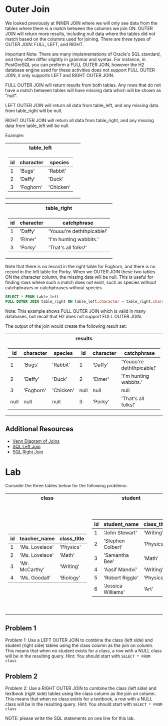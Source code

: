 # Outer Join
We looked previously at INNER JOIN where we will only see data from the tables where there is a match between the
columns we join ON. OUTER JOIN will return more results, including null data where the tables did not match based
on the columns used for joining. There are three types of OUTER JOIN: FULL, LEFT, and RIGHT.

Important Note: There are many implementations of Oracle's SQL standard, and they often differ slightly in grammar
and syntax. For instance, in PostGreSQL you can preform a FULL OUTER JOIN, however the H2 database engine used for
these activities does not support FULL OUTER JOIN, it only supports LEFT and RIGHT OUTER JOIN.

FULL OUTER JOIN will return results from both tables. Any rows that do not have a match between tables will have
missing data which will be shown as "null".

LEFT OUTER JOIN will return all data from table_left, and any missing data from table_right will be null.

RIGHT OUTER JOIN will return all data from table_right, and any missing data from table_left will be null.

Example:

<table>
<tr><th> table_left  </th></tr>
<tr><td>

| id | character |  species  |   
| -- | --------- | --------- |     
|1   |'Bugs'     |'Rabbit'   |     
|2   |'Daffy'    |'Duck'     |     
|3   |'Foghorn'  |'Chicken'  |

</td><td></tr></table>
<table></th><th> table_right </th></tr>
<tr><td>

| id | character | catchphrase |
| -- | ----------------- | --------- |
|1   |'Daffy' |'Youuu're deththpicable!'  |
|2   |'Elmer' |'I'm hunting wabbits.' |
|3   |'Porky' |'That's all folks!' |

</td></tr> </table>

Note that there is no record in the right table for Foghorn, and there is no record in the left table for
Porky. When we OUTER JOIN these two tables ON the character column, the missing data will be null. This is useful for finding rows where such a match does not exist, such as species without catchphrases or catchphrases without species.

```SQL
SELECT * FROM table_left
FULL OUTER JOIN table_right ON table_left.character = table_right.character
```

Note: This example shows FULL OUTER JOIN which is valid in many databases, but recall that H2 does not support FULL 
OUTER JOIN. 

The output of the join would create the following result set:

<table><tr><th> results </th></tr><tr><td>

|  id  | character |  species  |  id  | character |        catchphrase        |
| ---- | --------------- | ---------- | ----- |-------------------|----------|
|1     |'Bugs'     |'Rabbit'   |1     |'Daffy'    |'Youuu're deththpicable!'  |
|2     |'Daffy'    |'Duck'     |2     |'Elmer'    |'I'm hunting wabbits.'     |
|3     |'Foghorn'  |'Chicken'  |null  |null       |null                       |
|null  |null       |null       |3     |'Porky'    |'That's all folks!'        |

</td></tr></table>

## Additional Resources
 - [Venn Diagram of Joins](https://stackoverflow.com/questions/13997365/sql-joins-as-venn-diagram)
 - [SQL Left Join](https://www.w3schools.com/sql/sql_join_left.asp)
 - [SQL Right Join](https://www.w3schools.com/sql/sql_join_right.asp)

# Lab
Consider the three tables below for the following problems:

<table>
<tr><th> class   </th><th> student </th><th> textbook </th></tr>
<tr><td>

| id |teacher_name   |class_title|   
| -- | ------------- | --------- |     
|1   |'Ms. Lovelace' |'Physics'  |   
|2   |'Ms. Lovelace' |'Math'     |
|3   |'Mr. McCarthy' |'Writing'  |
|4   |'Ms. Goodall'  |'Biology'  |

</td><td>

| id | student_name      |class_title|
| -- | ----------------- | --------- |
|1   |'John Stewart'     |'Writing'  |
|2   |'Stephen Colbert'  |'Physics'  |
|3   |'Samantha Bee'     |'Math'     |
|4   |'Aasif Mandvi'     |'Writing'  |
|5   |'Robert Riggle'    |'Physics'  |
|6   |'Jessica Williams' |'Art'      |

</td><td>

| id |class_title|              textbook_title        |
| -- | ----------------- | --------- |
|1   |'Physics'  |'Motion 101'                        |
|2   |'Math'     |'What Even Is Modulus Anyway?'      |
|3   |'Biology'  |'Lions, Tigers, and Organs 5th ed'  |
|4   |'Writing'  |'The Story Circle Workbook'         |
|5   |'Art'      |'Teenage Mutant Ninja Turtles #10'  |

</td></tr> </table>

## Problem 1
Problem 1: Use a LEFT OUTER JOIN to combine the class (left side) and student (right side) tables using the class column as the join on column. This means that when no student exists for a class, a row with a NULL class will be in the resulting query. Hint: You should start with `SELECT * FROM class`

## Problem 2
Problem 2: Use a RIGHT OUTER JOIN to combine the class (left side) and textbook (right side) tables using the class column as the join on column. This means that when no class exists for a textbook, a row with a NULL class will be in the resulting query. Hint: You should start with `SELECT * FROM class`


NOTE: please write the SQL statements on one line for this lab.
